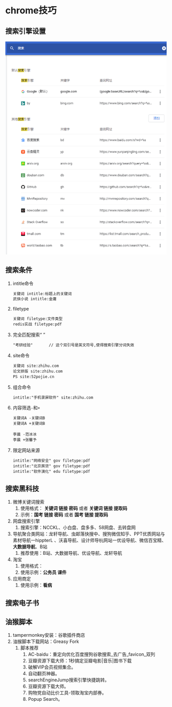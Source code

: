# chrome技巧

## 搜索引擎设置

![1584707530831](images/1584707530831.png)

## 搜索条件

1. intitle命令

   ```html
   关键词 intitle:标题上的关键词
   武侠小说 intitle:金庸
   ```

2. filetype

   ```html
   关键词 filetype:文件类型
   redis实战 filetype:pdf
   ```

3. 完全匹配搜索“ ”

   ```html
   "考研经验"       // 这个双引号是英文符号,使得搜索引擎分词失效
   ```

4. site命令

   ```html
   关键词 site:zhihu.com
   论文排版 site:zhihu.com
   PS site:52pojie.cn
   ```

5. 组合命令

   ```html
   intitle:"手机录屏软件" site:zhihu.com
   ```

6. 内容筛选`-`和`+`

   ```html
   关键词A -关键词B
   关键词A +关键词B
   
   李晨 -范冰冰
   李晨 +张馨予
   ```

7. 限定网站来源

   ```html
   intitle:"网络安全" gov filetype:pdf
   intitle:"北京房贷" gov filetype:pdf
   intitle:"软件演化" edu filetype:pdf
   ```

## 搜索黑科技

1. 微博关键词搜索
   1. 使用格式： **关键词 链接 密码**  或者 **关键词 链接 提取码**
   2. 示例：**国考 链接 密码** 或者 **国考 链接 提取码**
2. 网盘搜索引擎
   1. 搜索引擎：NCCKL、小白盘、盘多多、58网盘、去转盘网
3. 导航聚合类网站：龙轩导航、虫邮落快搜中、搜狗微信知乎、PPT优质网站与素材导航一hippterL 、沃喜导航、设计师导杭网站一优设导航、微信百宝精、**大数据导航**、B站
   1. 推荐使用：B站、大数据导航、优设导航、龙轩导航
4. 淘宝
   1. 使用格式：
   2. 使用示例：**公务员 课件**  
5. 应用商定
   1. 使用示例：**看病**

## 搜索电子书

## 油猴脚本

1. tampermonkey安装：谷歌插件商店
2. 油猴脚本下载网站：Greasy Fork
   1. 脚本推荐
      1. AC-baidu：重定向优化百度搜狗谷歌搜索_去广告_favicon_双列
      2. 豆瓣资源下载大师：1秒搞定豆瓣电影|音乐|图书下载
      3. 破解VIP会员视频集合。
      4. 自动翻页神器。
      5. searchEngineJump搜索引擎快捷跳转。
      6. 豆瓣资源下载大师。
      7. 购物党自动比价工具-领取淘宝内部券。
      8. Popup Search。